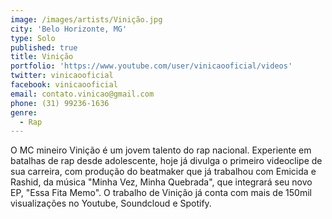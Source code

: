```yaml
---
image: /images/artists/Vinição.jpg
city: 'Belo Horizonte, MG'
type: Solo
published: true
title: Vinição
portfolio: 'https://www.youtube.com/user/vinicaooficial/videos'
twitter: vinicaooficial
facebook: vinicaooficial
email: contato.vinicao@gmail.com
phone: (31) 99236-1636
genre:
  - Rap
---
```

O MC mineiro Vinição é um jovem talento do rap nacional. Experiente em batalhas de rap desde adolescente, hoje já divulga o primeiro videoclipe de sua carreira, com produção do beatmaker que já trabalhou com Emicida e Rashid, da música "Minha Vez, Minha Quebrada", que integrará seu novo EP, "Essa Fita Memo". O trabalho de Vinição já conta com mais de 150mil visualizações no Youtube, Soundcloud e Spotify.
